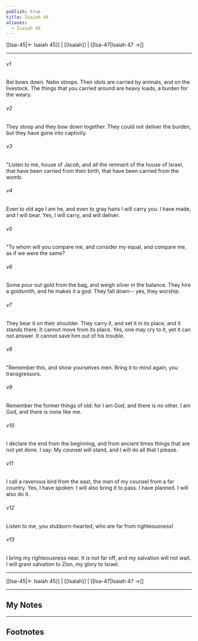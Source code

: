 ```yaml
---
publish: true
title: Isaiah 46
aliases:
  - Isaiah 46
---
```


[[Isa-45|← Isaiah 45]] | [[Isaiah]] | [[Isa-47|Isaiah 47 →]]
***



###### v1 
Bel bows down. Nebo stoops. Their idols are carried by animals, and on the livestock. The things that you carried around are heavy loads, a burden for the weary. 

###### v2 
They stoop and they bow down together. They could not deliver the burden, but they have gone into captivity. 

###### v3 
"Listen to me, house of Jacob, and all the remnant of the house of Israel, that have been carried from their birth, that have been carried from the womb. 

###### v4 
Even to old age I am he, and even to gray hairs I will carry you. I have made, and I will bear. Yes, I will carry, and will deliver. 

###### v5 
"To whom will you compare me, and consider my equal, and compare me, as if we were the same? 

###### v6 
Some pour out gold from the bag, and weigh silver in the balance. They hire a goldsmith, and he makes it a god. They fall down-- yes, they worship. 

###### v7 
They bear it on their shoulder. They carry it, and set it in its place, and it stands there. It cannot move from its place. Yes, one may cry to it, yet it can not answer. It cannot save him out of his trouble. 

###### v8 
"Remember this, and show yourselves men. Bring it to mind again, you transgressors. 

###### v9 
Remember the former things of old: for I am God, and there is no other. I am God, and there is none like me. 

###### v10 
I declare the end from the beginning, and from ancient times things that are not yet done. I say: My counsel will stand, and I will do all that I please. 

###### v11 
I call a ravenous bird from the east, the man of my counsel from a far country. Yes, I have spoken. I will also bring it to pass. I have planned. I will also do it. 

###### v12 
Listen to me, you stubborn-hearted, who are far from righteousness! 

###### v13 
I bring my righteousness near. It is not far off, and my salvation will not wait. I will grant salvation to Zion, my glory to Israel.

***
[[Isa-45|← Isaiah 45]] | [[Isaiah]] | [[Isa-47|Isaiah 47 →]]

---
## My Notes

---
## Footnotes